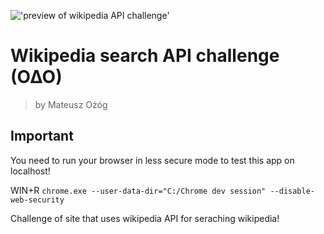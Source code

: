 !['preview of wikipedia API challenge']('https://raw.githubusercontent.com/Azurixa/WikipediaAPI_challenge/master/preview.png')
# Wikipedia search API challenge (O∆O)
>by Mateusz Ożóg

## Important

You need to run your browser in less secure mode to test this app on localhost!

WIN+R
`chrome.exe --user-data-dir="C:/Chrome dev session" --disable-web-security`

Challenge of site that uses wikipedia API for seraching wikipedia!
